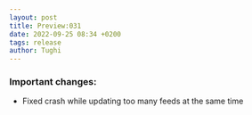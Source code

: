 ```yaml
---
layout: post
title: Preview:031
date: 2022-09-25 08:34 +0200
tags: release
author: Tughi
---
```


### Important changes:

* Fixed crash while updating too many feeds at the same time

